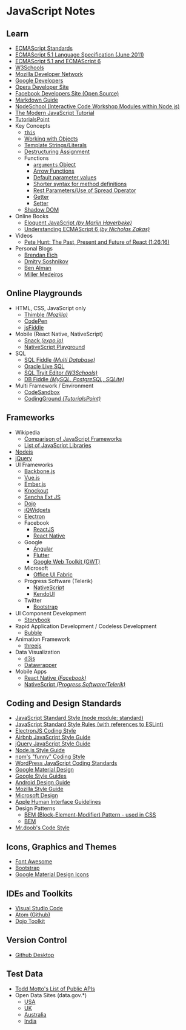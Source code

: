 # JavaScript Notes

## Learn
* [ECMAScript Standards](https://developer.mozilla.org/en-US/docs/Web/JavaScript/Language_Resources)
* [ECMAScript 5.1 Language Specification (June 2011)](https://www.ecma-international.org/ecma-262/5.1/)
* [ECMAScript 5.1 and ECMAScript 6](http://bguiz.github.io/js-standards)
* [W3Schools](https://www.w3schools.com/)
* [Mozilla Developer Network](https://developer.mozilla.org/en-US/docs/Web/JavaScript)
* [Google Developers](https://developers.google.com/web/)
* [Opera Developer Site](https://dev.opera.com/)
* [Facebook Developers Site (Open Source)](https://developers.facebook.com/products#open-source)
* [Markdown Guide](https://guides.github.com/features/mastering-markdown/)
* [NodeSchool (Interactive Code Workshop Modules within Node.js)](https://nodeschool.io/)
* [The Modern JavaScript Tutorial](https://javascript.info/)
* [TutorialsPoint](https://www.tutorialspoint.com)
* Key Concepts
  * [`this`](https://developer.mozilla.org/en-US/docs/Web/JavaScript/Reference/Operators/this)
  * [Working with Objects](https://developer.mozilla.org/en-US/docs/Web/JavaScript/Guide/Working_with_Objects)
  * [Template Strings/Literals](https://developer.mozilla.org/en-US/docs/Web/JavaScript/Reference/Template_literals)
  * [Destructuring Assignment](https://developer.mozilla.org/en-US/docs/Web/JavaScript/Reference/Operators/Destructuring_assignment)
  * Functions
    * [`arguments` Object](https://developer.mozilla.org/en-US/docs/Web/JavaScript/Reference/Functions/arguments)
    * [Arrow Functions](https://developer.mozilla.org/en-US/docs/Web/JavaScript/Reference/Functions/Arrow_functions)
    * [Default parameter values](https://developer.mozilla.org/en-US/docs/Web/JavaScript/Reference/Functions/Default_parameters)
    * [Shorter syntax for method definitions](https://developer.mozilla.org/en-US/docs/Web/JavaScript/Reference/Functions/Method_definitions)
    * [Rest Parameters/Use of Spread Operator](https://developer.mozilla.org/en-US/docs/Web/JavaScript/Reference/Functions/rest_parameters)
    * [Getter](https://developer.mozilla.org/en-US/docs/Web/JavaScript/Reference/Functions/get)
    * [Setter](https://developer.mozilla.org/en-US/docs/Web/JavaScript/Reference/Functions/set)
  * [Shadow DOM](https://developer.mozilla.org/en-US/docs/Web/Web_Components/Using_shadow_DOM)
* Online Books
  * [Eloquent JavaScript _(by Marijn Haverbeke)_](http://eloquentjavascript.net/)
  * [Understanding ECMAScript 6 _(by Nicholas Zakas)_](https://leanpub.com/understandinges6/read)
* Videos
  * [Pete Hunt: The Past, Present and Future of React (1:26:16)](https://www.youtube.com/watch?v=xj_w35T6xCw)
* Personal Blogs
  * [Brendan Eich](https://brendaneich.com/)
  * [Dmitry Soshnikov](http://dmitrysoshnikov.com/)
  * [Ben Alman](http://benalman.com)
  * [Miller Medeiros](http://blog.millermedeiros.com/)

## Online Playgrounds
* HTML, CSS, JavaScript only
  * [Thimble _(Mozilla)_](https://thimble.mozilla.org)
  * [CodePen](https://codepen.io/)
  * [jsFiddle](https://jsfiddle.net/)
* Mobile (React Native, NativeScript) 
  * [Snack _(expo.io)_](https://snack.expo.io/)
  * [NativeScript Playground](https://play.nativescript.org/)
* SQL
  * [SQL Fiddle _(Multi Database)_](http://sqlfiddle.com/)
  * [Oracle Live SQL](https://livesql.oracle.com)
  * [SQL Tryit Editor _(W3Schools)_](https://www.w3schools.com/sql/trysql.asp?filename=trysql_select_all)
  * [DB Fiddle _(MySQL, PostgreSQL, SQLite)_](https://www.db-fiddle.com/)
* Multi Framework / Environment
  * [CodeSandbox](https://codesandbox.io/)
  * [CodingGround _(TutorialsPoint)_](https://www.tutorialspoint.com/codingground.htm)

## Frameworks
* Wikipedia
  * [Comparison of JavaScript Frameworks](https://en.wikipedia.org/wiki/Comparison_of_JavaScript_frameworks)
  * [List of JavaScript Libraries](https://en.wikipedia.org/wiki/List_of_JavaScript_libraries)
* [Nodejs](https://nodejs.org/en/)
* [jQuery](https://jquery.org/)
* UI Frameworks
  * [Backbone.js](http://backbonejs.org/)
  * [Vue.js](https://vuejs.org/)
  * [Ember.js](https://www.emberjs.com/)
  * [Knockout](http://knockoutjs.com/)
  * [Sencha Ext JS](https://www.sencha.com/products/extjs)
  * [Dojo](https://dojo.io/)
  * [jQWidgets](https://www.jqwidgets.com/)
  * [Electron](https://electronjs.org/)
  * Facebook
    * [ReactJS](https://reactjs.org/)
    * [React Native](https://facebook.github.io/react-native/)
  * Google
    * [Angular](https://angular.io/)
    * [Flutter](https://flutter.io)
    * [Google Web Toolkit (GWT)](http://www.gwtproject.org/)
  * Microsoft
    * [Office UI Fabric](https://developer.microsoft.com/en-us/fabric)
  * Progress Software (Telerik)
    * [NativeScript](https://www.nativescript.org/)
    * [KendoUI](https://www.progress.com/kendo-ui)
  * Twitter
    * [Bootstrap](https://getbootstrap.com/)
* UI Component Development
  * [Storybook](https://storybook.js.org/)
* Rapid Application Development / Codeless Development
  * [Bubble](https://bubble.is)
* Animation Framework
  * [threejs](https://threejs.org/)
* Data Visualization
  * [d3js](https://d3js.org/)
  * [Datawrapper](https://www.datawrapper.de/)
* Mobile Apps
  * [React Native _(Facebook)_](https://facebook.github.io/react-native/)
  * [NativeScript _(Progress Software/Telerik)_](https://www.nativescript.org/)

## Coding and Design Standards
* [JavaScript Standard Style (node module: standard)](https://www.npmjs.com/package/standard)
* [JavaScript Standard Style Rules (with references to ESLint)](https://github.com/standard/standard/blob/b6919b47573ec6940eb8eee36d8d16969ff46103/RULES.md)
* [ElectronJS Coding Style](https://electronjs.org/docs/development/coding-style)
* [Airbnb JavaScript Style Guide](https://github.com/airbnb/javascript)
* [jQuery JavaScript Style Guide](https://contribute.jquery.org/style-guide/js/)
* [Node.js Style Guide](https://github.com/felixge/node-style-guide)
* [npm's "funny" Coding Style](https://docs.npmjs.com/misc/coding-style)
* [WordPress JavaScript Coding Standards](https://make.wordpress.org/core/handbook/best-practices/coding-standards/javascript/)
* [Google Material Design](https://material.io/)
* [Google Style Guides](https://google.github.io/styleguide/)
* [Android Design Guide](https://developer.android.com/design/)
* [Mozilla Style Guide](https://www.mozilla.org/en-US/styleguide/)
* [Microsoft Design](https://www.microsoft.com/design/)
* [Apple Human Interface Guidelines](https://developer.apple.com/design/human-interface-guidelines/)
* Design Patterns
  * [BEM (Block-Element-Modifier) Pattern - used in CSS](http://getbem.com/)
  * [BEM](hAirttps://en.bem.info/)
* [Mr.doob's Code Style](https://github.com/mrdoob/three.js/wiki/Mr.doob%27s-Code-Style%E2%84%A2)

## Icons, Graphics and Themes
* [Font Awesome](https://fontawesome.com/)
* [Bootstrap](https://themes.getbootstrap.com/)
* [Google Material Design Icons](https://material.io/tools/icons/)

## IDEs and Toolkits
* [Visual Studio Code](https://code.visualstudio.com/)
* [Atom (Github)](https://atom.io/)
* [Dojo Toolkit](https://dojotoolkit.org/)

## Version Control
* [Github Desktop](https://desktop.github.com/)

## Test Data
* [Todd Motto's List of Public APIs](https://github.com/toddmotto/public-apis)
* Open Data Sites (data.gov.*)
  * [USA](https://www.data.gov/)
  * [UK](https://data.gov.uk/)
  * [Australia](https://data.gov.au/)
  * [India](https://data.gov.in/)
